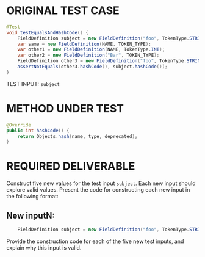 # ORIGINAL TEST CASE
```java
@Test
void testEqualsAndHashCode() {
    FieldDefinition subject = new FieldDefinition("foo", TokenType.STRING);
    var same = new FieldDefinition(NAME, TOKEN_TYPE);
    var other1 = new FieldDefinition(NAME, TokenType.INT);
    var other2 = new FieldDefinition("Bar", TOKEN_TYPE);
    FieldDefinition other3 = new FieldDefinition("foo", TokenType.STRING).deprecate();
    assertNotEquals(other3.hashCode(), subject.hashCode());
}

```
TEST INPUT: `subject`


# METHOD UNDER TEST
```java
@Override
public int hashCode() {
    return Objects.hash(name, type, deprecated);
}

```


# REQUIRED DELIVERABLE
Construct five new values for the test input `subject`. Each new input should explore valid values. Present the code for constructing each new input in the following format:
## New inputN:
```java
    FieldDefinition subject = new FieldDefinition("foo", TokenType.STRING);
```

Provide the construction code for each of the five new test inputs, and explain why this input is valid. 